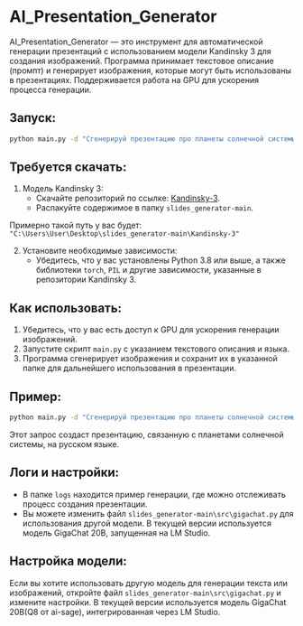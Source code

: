 # AI_Presentation_Generator

AI_Presentation_Generator — это инструмент для автоматической генерации презентаций с использованием модели Kandinsky 3 для создания изображений. Программа принимает текстовое описание (промпт) и генерирует изображения, которые могут быть использованы в презентациях. Поддерживается работа на GPU для ускорения процесса генерации.

## Запуск:

```bash
python main.py -d "Сгенерируй презентацию про планеты солнечной системы" -l 'ru'  # 'ru' для русского языка, 'en' для английского
```

## Требуется скачать:

1. Модель Kandinsky 3:
   - Скачайте репозиторий по ссылке: [Kandinsky-3](https://github.com/ai-forever/Kandinsky-3/tree/25d55515b177fab34af190abee822a3411b2f24d).
   - Распакуйте содержимое в папку `slides_generator-main`.

Примерно такой путь у вас будет:  
`"C:\Users\User\Desktop\slides_generator-main\Kandinsky-3"`

2. Установите необходимые зависимости:
   - Убедитесь, что у вас установлены Python 3.8 или выше, а также библиотеки `torch`, `PIL` и другие зависимости, указанные в репозитории Kandinsky 3.

## Как использовать:

1. Убедитесь, что у вас есть доступ к GPU для ускорения генерации изображений.
2. Запустите скрипт `main.py` с указанием текстового описания и языка.
3. Программа сгенерирует изображения и сохранит их в указанной папке для дальнейшего использования в презентации.

## Пример:

```bash
python main.py -d "Сгенерируй презентацию про планеты солнечной системы" -l 'ru'
```

Этот запрос создаст презентацию, связанную с планетами солнечной системы, на русском языке.

## Логи и настройки:

- В папке `logs` находится пример генерации, где можно отслеживать процесс создания презентации.
- Вы можете изменить файл `slides_generator-main\src\gigachat.py` для использования другой модели. В текущей версии используется модель GigaChat 20B, запущенная на LM Studio.

## Настройка модели:

Если вы хотите использовать другую модель для генерации текста или изображений, откройте файл `slides_generator-main\src\gigachat.py` и измените настройки. В текущей версии используется модель GigaChat 20B(Q8 от ai-sage), интегрированная через LM Studio.
